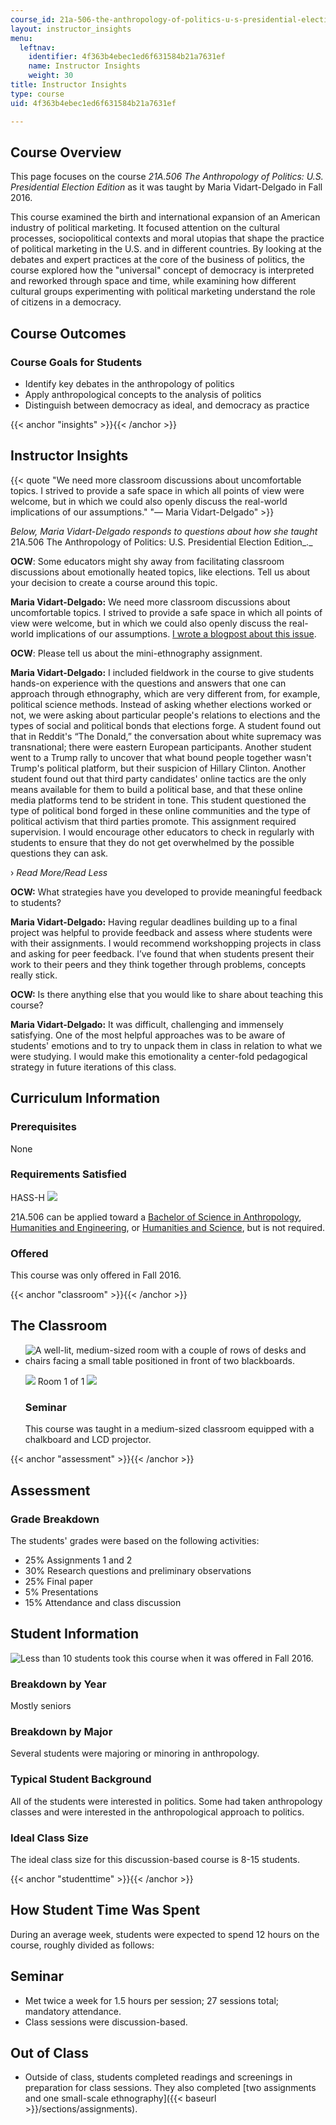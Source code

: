 ```yaml
---
course_id: 21a-506-the-anthropology-of-politics-u-s-presidential-election-edition-fall-2016
layout: instructor_insights
menu:
  leftnav:
    identifier: 4f363b4ebec1ed6f631584b21a7631ef
    name: Instructor Insights
    weight: 30
title: Instructor Insights
type: course
uid: 4f363b4ebec1ed6f631584b21a7631ef

---
```


Course Overview
---------------

This page focuses on the course _21A.506_ _The Anthropology of Politics: U.S. Presidential Election Edition_ as it was taught by Maria Vidart-Delgado in Fall 2016.

This course examined the birth and international expansion of an American industry of political marketing. It focused attention on the cultural processes, sociopolitical contexts and moral utopias that shape the practice of political marketing in the U.S. and in different countries. By looking at the debates and expert practices at the core of the business of politics, the course explored how the "universal" concept of democracy is interpreted and reworked through space and time, while examining how different cultural groups experimenting with political marketing understand the role of citizens in a democracy.

Course Outcomes
---------------

### Course Goals for Students

*   Identify key debates in the anthropology of politics
*   Apply anthropological concepts to the analysis of politics
*   Distinguish between democracy as ideal, and democracy as practice

{{< anchor "insights" >}}{{< /anchor >}}

Instructor Insights
-------------------

{{< quote "We need more classroom discussions about uncomfortable topics. I strived to provide a safe space in which all points of view were welcome, but in which we could also openly discuss the real-world implications of our assumptions." "— Maria Vidart-Delgado" >}}

_Below, Maria Vidart-Delgado responds to questions about how she taught_ 21A.506 The Anthropology of Politics: U.S. Presidential Election Edition_._

**OCW**: Some educators might shy away from facilitating classroom discussions about emotionally heated topics, like elections. Tell us about your decision to create a course around this topic.

**Maria Vidart-Delgado:** We need more classroom discussions about uncomfortable topics. I strived to provide a safe space in which all points of view were welcome, but in which we could also openly discuss the real-world implications of our assumptions. [I wrote a blogpost about this issue](http://savageminds.org/2016/12/07/teaching-the-anthropology-of-elections-in-times-of-trump/). 

**OCW**: Please tell us about the mini-ethnography assignment.

**Maria Vidart-Delgado:** I included fieldwork in the course to give students hands-on experience with the questions and answers that one can approach through ethnography, which are very different from, for example, political science methods. Instead of asking whether elections worked or not, we were asking about particular people's relations to elections and the types of social and political bonds that elections forge. A student found out that in Reddit's “The Donald,” the conversation about white supremacy was transnational; there were eastern European participants. Another student went to a Trump rally to uncover that what bound people together wasn't Trump's political platform, but their suspicion of Hillary Clinton. Another student found out that third party candidates' online tactics are the only means available for them to build a political base, and that these online media platforms tend to be strident in tone. This student questioned the type of political bond forged in these online communities and the type of political activism that third parties promote. This assignment required supervision. I would encourage other educators to check in regularly with students to ensure that they do not get overwhelmed by the possible questions they can ask.

› _Read More/Read Less_

**OCW:** What strategies have you developed to provide meaningful feedback to students?

**Maria Vidart-Delgado:** Having regular deadlines building up to a final project was helpful to provide feedback and assess where students were with their assignments. I would recommend workshopping projects in class and asking for peer feedback. I’ve found that when students present their work to their peers and they think together through problems, concepts really stick.

**OCW:** Is there anything else that you would like to share about teaching this course?

**Maria Vidart-Delgado:** It was difficult, challenging and immensely satisfying. One of the most helpful approaches was to be aware of students' emotions and to try to unpack them in class in relation to what we were studying. I would make this emotionality a center-fold pedagogical strategy in future iterations of this class.

Curriculum Information
----------------------

### Prerequisites

None

### Requirements Satisfied

HASS-H ![](/images/educator/icon-question-hass-h.png)

21A.506 can be applied toward a [Bachelor of Science in Anthropology](http://anthropology.mit.edu/undergraduate/requirements), [Humanities and Engineering](http://anthropology.mit.edu/undergraduate/requirements), or [Humanities and Science](http://anthropology.mit.edu/undergraduate/requirements), but is not required.

### Offered

This course was only offered in Fall 2016.

{{< anchor "classroom" >}}{{< /anchor >}}

The Classroom
-------------

*   ![A well-lit, medium-sized room with a couple of rows of desks and chairs facing a small table positioned in front of two blackboards.](/coursemedia/21a-506-the-anthropology-of-politics-u-s-presidential-election-edition-fall-2016/ce1b4c5f543f0a5858006a4e9bbfe156_66-160.jpg)
    
    ![](/images/educator/classroom_prev_dim.png) Room 1 of 1 ![](/images/educator/classroom_next_dim.png)
    
    ### Seminar
    
    This course was taught in a medium-sized classroom equipped with a chalkboard and LCD projector.
    

{{< anchor "assessment" >}}{{< /anchor >}}

Assessment
----------

### Grade Breakdown

The students' grades were based on the following activities:

- 25% Assignments 1 and 2
- 30% Research questions and preliminary observations
- 25% Final paper
- 5% Presentations
- 15% Attendance and class discussion

Student Information
-------------------

![Less than 10 students took this course when it was offered in Fall 2016.](/coursemedia/21a-506-the-anthropology-of-politics-u-s-presidential-election-edition-fall-2016/0c3bf6045f1dfdb90e966f93a2a2f0e4_ocwimage.2017-03-20.2017180814)

### Breakdown by Year

Mostly seniors

### Breakdown by Major

Several students were majoring or minoring in anthropology.

### Typical Student Background

All of the students were interested in politics. Some had taken anthropology classes and were interested in the anthropological approach to politics.

### Ideal Class Size

The ideal class size for this discussion-based course is 8-15 students.

{{< anchor "studenttime" >}}{{< /anchor >}}

How Student Time Was Spent
--------------------------

During an average week, students were expected to spend 12 hours on the course, roughly divided as follows:

Seminar
-------

*   Met twice a week for 1.5 hours per session; 27 sessions total; mandatory attendance.
*   Class sessions were discussion-based.

Out of Class
------------

*   Outside of class, students completed readings and screenings in preparation for class sessions. They also completed [two assignments and one small-scale ethnography]({{< baseurl >}}/sections/assignments).